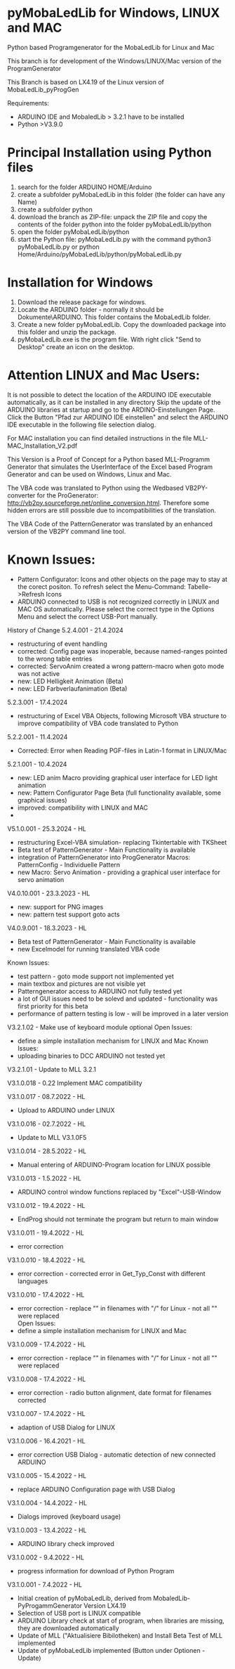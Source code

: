 # pyMobaLedLib for Windows, LINUX and MAC
Python based Programgenerator for the MobaLedLib for Linux and Mac

This branch is for development of the Windows/LINUX/Mac version of the ProgramGenerator

This Branch is based on LX4.19 of the Linux version of MobaLedLib_pyProgGen

Requirements:
- ARDUINO IDE and MobaledLib > 3.2.1 have to be installed
- Python >V3.9.0

# Principal Installation using Python files
1. search for the folder ARDUINO HOME/Arduino
2. create a subfolder pyMobaLedLib in this folder (the folder can have any Name)
4. create a subfolder python
5. download the branch as ZIP-file: unpack the ZIP file and copy the contents of the folder python into the folder pyMobaLedLib/python
6. open the folder pyMobaLedLib/python
7. start the Python file: pyMobaLedLib.py with the command python3 pyMobaLedLib.py or python Home/Arduino/pyMobaLedLib/python/pyMobaLedLib.py

# Installation for Windows
1. Download the release package for windows. 
2. Locate the ARDUINO folder - normally it should be Dokumente\ARDUINO. This folder contains the MobaLedLib folder.
3. Create a new folder pyMobaLedLib. Copy the downloaded package into this folder and unzip the package.
4. pyMobaLedLib.exe is the program file. With right click "Send to Desktop" create an icon on the desktop.

# Attention LINUX and Mac Users: 
It is not possible to detect the location of the ARDUINO IDE executable automatically, as it can be installed in any directory
Skip the update of the ARDUINO libraries at startup and go to the ARDINO-Einstellungen Page. Click the Button "Pfad zur ARDUINO IDE einstellen" and select the ARDUINO IDE executable in the  following file selection dialog.

For MAC installation you can find detailed instructions in the file MLL-MAC_Installation_V2.pdf 

This Version is a Proof of Concept for a Python based MLL-Programm Generator that simulates the UserInterface of the Excel based Program Generator and can be used on Windows, Linux and Mac.

The VBA code was translated to Python using the Wedbased VB2PY-converter for the ProGenerator: 
http://vb2py.sourceforge.net/online_conversion.html. Therefore some hidden errors are still possible due to incompatibilities of the translation.

The VBA Code of the PatternGenerator was translated by an enhanced version of the VB2PY command line tool.

# Known Issues:
- Pattern Configurator: Icons and other objects on the page may to stay at the corect positon. To refresh select the Menu-Command: Tabelle->Refresh Icons
- ARDUINO connected to USB is not recognized correctly in LINUX and MAC OS automatically. Please select the correct type in the Options Menu and select the correct USB-Port manually.
  

History of Change
5.2.4.001 - 21.4.2024
- restructuring of event handling
- corrected: Config page was inoperable, because named-ranges pointed to the wrong table entries
- corrected: ServoAnim created a wrong pattern-macro when goto mode was not active
- new: LED Helligkeit Animation (Beta)
- new: LED Farbverlaufanimation (Beta)

5.2.3.001 - 17.4.2024
- restructuring of Excel VBA Objects, following Microsoft VBA structure to improve compatibility of VBA code translated to Python

5.2.2.001 - 11.4.2024
- Corrected: Error when Reading PGF-files in Latin-1 format in LINUX/Mac

5.2.1.001 - 10.4.2024
- new: LED anim Macro providing graphical user interface for LED light animation
- new: Pattern Configurator Page Beta (full functionality available, some graphical issues)
- improved: compatibility with LINUX and MAC
- 
V5.1.0.001 - 25.3.2024 - HL
- restructuring Excel-VBA simulation- replacing Tkintertable with TKSheet
- Beta test of PatternGenerator - Main Functionality is available
- integration of PatternGenerator into ProgGenerator Macros: PatternConfig - Individuelle Pattern
- new Macro: Servo Animation - providing a graphical user interface for servo animation

V4.0.10.001 - 23.3.2023 - HL
- new: support for PNG images
- new: pattern test support goto acts

V4.0.9.001 - 18.3.2023 - HL
- Beta test of PatternGenerator - Main Functionality is available
- new Excelmodel for running translated VBA code

Known Issues:
- test pattern - goto mode support not implemented yet
- main textbox and pictures are not visible yet
- Patterngenerator access to ARDUINO not fully tested yet
- a lot of  GUI issues need to be solevd and updated - functionality was first priority for this beta
- performance of pattern testing is low - will be improved in a later version

V3.2.1.02  - Make use of keyboard module optional
Open Issues:
- define a simple installation mechanism for LINUX and Mac
Known Issues:
 - uploading binaries to DCC ARDUINO not tested yet

V3.2.1.01  - Update to MLL 3.2.1

V3.1.0.018 - 0.22 Implement MAC compatibility

V3.1.0.017 - 08.7.2022 - HL
 - Upload to ARDUINO under LINUX

V3.1.0.016 - 02.7.2022 - HL
 - Update to MLL V3.1.0F5

V3.1.0.014 - 28.5.2022 - HL
 - Manual entering of ARDUINO-Program location for LINUX possible

V3.1.0.013 - 1.5.2022 - HL
 - ARDUINO control window functions replaced by "Excel"-USB-Window

V3.1.0.012 - 19.4.2022 - HL
 - EndProg should not terminate the program but return to main window

V3.1.0.011 - 19.4.2022 - HL
 - error correction

V3.1.0.010 - 18.4.2022 - HL
- error correction - corrected error in Get_Typ_Const with different languages

V3.1.0.010 - 17.4.2022 - HL
- error correction - replace "\" in filenames with "/" for Linux - not all "\" were replaced                             
Open Issues:
- define a simple installation mechanism for LINUX and Mac

V3.1.0.009 - 17.4.2022 - HL
- error correction - replace "\" in filenames with "/" for Linux - not all "\" were replaced

V3.1.0.008 - 17.4.2022 - HL
- error correction - radio button alignment, date format for filenames corrected

V3.1.0.007 - 17.4.2022 - HL
- adaption of USB Dialog for LINUX

V3.1.0.006 - 16.4.2021 - HL
- error correction USB Dialog - automatic detection of new connected ARDUINO

V3.1.0.005 - 15.4.2022 - HL
- replace ARDUINO Configuration page with USB Dialog

V3.1.0.004 - 14.4.2022 - HL
- Dialogs improved (keyboard usage)

V3.1.0.003 - 13.4.2022 - HL
- ARDUINO library check improved

V3.1.0.002 - 9.4.2022 - HL
- progress information for download of Python Program

V3.1.0.001 -  7.4.2022 - HL 
- Initial creation of pyMobaLedLib, derived from MobaledLib-PyProgammGenerator Version LX4.19
- Selection of USB port is LINUX compatible
- ARDUINO Library check at start of program, when libraries are missing, they are downloaded automatically
- Update of MLL ("Aktualisiere Bibilotheken) and Install Beta Test of MLL implemented
- Update of pyMobaLedLib implemented (Button under Optionen - Update)
 
 
 

